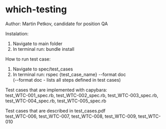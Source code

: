 # which-testing
Author: Martin Petkov, candidate for position QA

Instalation: <br />
1. Navigate to main folder <br />
2. In terminal run: bundle install <br />

How to run test case: <br />
1. Navigate to spec/test_cases <br />
2. In terminal run: rspec {test_case_name} --format doc  <br />
(--format doc - lists all steps defined in test cases)<br />

Test cases that are implemented with capybara: <br />
test_WTC-001_spec.rb, test_WTC-002_spec.rb, test_WTC-003_spec.rb, test_WTC-004_spec.rb, test_WTC-005_spec.rb <br />

Test cases that are described in test_cases.pdf <br />
test_WTC-006, test_WTC-007, test_WTC-008, test_WTC-009, test_WTC-010

